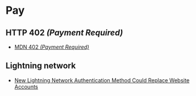 # Pay

## HTTP 402 _(Payment Required)_

  - [MDN 402 _(Payment Required)_](https://developer.mozilla.org/en-US/docs/Web/HTTP/Status/402)


## Lightning network
  - [New Lightning Network Authentication Method Could Replace Website Accounts](https://cointelegraph.com/news/new-lightning-network-authentication-method-could-replace-website-accounts)
